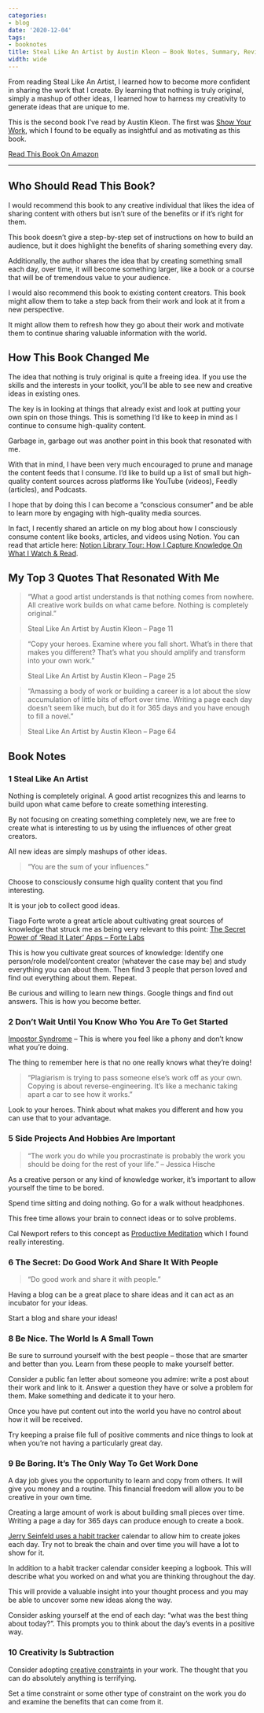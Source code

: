 ```yaml
---
categories:
- blog
date: '2020-12-04'
tags:
- booknotes
title: Steal Like An Artist by Austin Kleon – Book Notes, Summary, Review
width: wide
---
```


From reading Steal Like An Artist, I learned how to become more confident in sharing the work that I create. By learning that nothing is truly original, simply a mashup of other ideas, I learned how to harness my creativity to generate ideas that are unique to me.

This is the second book I’ve read by Austin Kleon. The first was [Show Your Work](/show-your-work-austin-kleon), which I found to be equally as insightful and as motivating as this book.


[Read This Book On Amazon](https://www.amazon.com/gp/product/0761169253/ref=as_li_ss_tl?ie=UTF8&linkCode=ll1&tag=mishacreatrix-20&linkId=78a7f25d022fb0a98af50a9de735e28f&language=en_US)

---

## Who Should Read This Book?

I would recommend this book to any creative individual that likes the idea of sharing content with others but isn’t sure of the benefits or if it’s right for them.

This book doesn’t give a step-by-step set of instructions on how to build an audience, but it does highlight the benefits of sharing something every day.

Additionally, the author shares the idea that by creating something small each day, over time, it will become something larger, like a book or a course that will be of tremendous value to your audience.

I would also recommend this book to existing content creators. This book might allow them to take a step back from their work and look at it from a new perspective.

It might allow them to refresh how they go about their work and motivate them to continue sharing valuable information with the world.



## How This Book Changed Me

The idea that nothing is truly original is quite a freeing idea. If you use the skills and the interests in your toolkit, you’ll be able to see new and creative ideas in existing ones.

The key is in looking at things that already exist and look at putting your own spin on those things. This is something I’d like to keep in mind as I continue to consume high-quality content.

Garbage in, garbage out was another point in this book that resonated with me.

With that in mind, I have been very much encouraged to prune and manage the content feeds that I consume. I’d like to build up a list of small but high-quality content sources across platforms like YouTube (videos), Feedly (articles), and Podcasts.

I hope that by doing this I can become a “conscious consumer” and be able to learn more by engaging with high-quality media sources.

In fact, I recently shared an article on my blog about how I consciously consume content like books, articles, and videos using Notion. You can read that article here: [Notion Library Tour: How I Capture Knowledge On What I Watch & Read](/notion-library-tour/).



## My Top 3 Quotes That Resonated With Me

> “What a good artist understands is that nothing comes from nowhere. All creative work builds on what came before. Nothing is completely original.”
>
> Steal Like An Artist by Austin Kleon – Page 11

> “Copy your heroes. Examine where you fall short. What’s in there that makes you different? That’s what you should amplify and transform into your own work.”
>
> Steal Like An Artist by Austin Kleon – Page 25

> “Amassing a body of work or building a career is a lot about the slow accumulation of little bits of effort over time. Writing a page each day doesn’t seem like much, but do it for 365 days and you have enough to fill a novel.”
>
> Steal Like An Artist by Austin Kleon – Page 64



## Book Notes

### 1 Steal Like An Artist

Nothing is completely original. A good artist recognizes this and learns to build upon what came before to create something interesting.

By not focusing on creating something completely new, we are free to create what is interesting to us by using the influences of other great creators.

All new ideas are simply mashups of other ideas.

> “You are the sum of your influences.”

Choose to consciously consume high quality content that you find interesting.

It is your job to collect good ideas.

Tiago Forte wrote a great article about cultivating great sources of knowledge that struck me as being very relevant to this point: [The Secret Power of ‘Read It Later’ Apps – Forte Labs](https://fortelabs.co/blog/the-secret-power-of-read-it-later-apps/)

This is how you cultivate great sources of knowledge: Identify one person/role model/content creator (whatever the case may be) and study everything you can about them. Then find 3 people that person loved and find out everything about them. Repeat.

Be curious and willing to learn new things. Google things and find out answers. This is how you become better.

### 2 Don’t Wait Until You Know Who You Are To Get Started

[Impostor Syndrome](https://en.wikipedia.org/wiki/Impostor_syndrome) – This is where you feel like a phony and don’t know what you’re doing.

The thing to remember here is that no one really knows what they’re doing!

> “Plagiarism is trying to pass someone else’s work off as your own. Copying is about reverse-engineering. It’s like a mechanic taking apart a car to see how it works.”

Look to your heroes. Think about what makes you different and how you can use that to your advantage.

### 5 Side Projects And Hobbies Are Important

> “The work you do while you procrastinate is probably the work you should be doing for the rest of your life.” – Jessica Hische

As a creative person or any kind of knowledge worker, it’s important to allow yourself the time to be bored.

Spend time sitting and doing nothing. Go for a walk without headphones.

This free time allows your brain to connect ideas or to solve problems.

Cal Newport refers to this concept as [Productive Meditation](https://blog.doist.com/deep-work/) which I found really interesting.

### 6 The Secret: Do Good Work And Share It With People

> “Do good work and share it with people.”

Having a blog can be a great place to share ideas and it can act as an incubator for your ideas.

Start a blog and share your ideas!

### 8 Be Nice. The World Is A Small Town

Be sure to surround yourself with the best people – those that are smarter and better than you. Learn from these people to make yourself better.

Consider a public fan letter about someone you admire: write a post about their work and link to it. Answer a question they have or solve a problem for them. Make something and dedicate it to your hero.

Once you have put content out into the world you have no control about how it will be received.

Try keeping a praise file full of positive comments and nice things to look at when you’re not having a particularly great day.

### 9 Be Boring. It’s The Only Way To Get Work Done

A day job gives you the opportunity to learn and copy from others. It will give you money and a routine. This financial freedom will allow you to be creative in your own time.

Creating a large amount of work is about building small pieces over time. Writing a page a day for 365 days can produce enough to create a book.

[Jerry Seinfeld uses a habit tracker](https://jamesclear.com/stop-procrastinating-seinfeld-strategy) calendar to allow him to create jokes each day. Try not to break the chain and over time you will have a lot to show for it.

In addition to a habit tracker calendar consider keeping a logbook. This will describe what you worked on and what you are thinking throughout the day.

This will provide a valuable insight into your thought process and you may be able to uncover some new ideas along the way.

Consider asking yourself at the end of each day: “what was the best thing about today?”. This prompts you to think about the day’s events in a positive way.

### 10 Creativity Is Subtraction

Consider adopting [creative constraints](https://www.inc.com/thomas-oppong/for-a-more-creative-brain-embrace-constraints.html) in your work. The thought that you can do absolutely anything is terrifying.

Set a time constraint or some other type of constraint on the work you do and examine the benefits that can come from it.